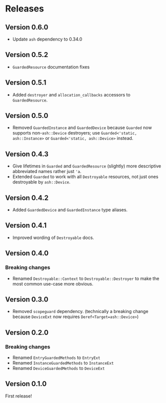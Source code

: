 # Releases

## Version 0.6.0

* Update `ash` dependency to 0.34.0

## Version 0.5.2

* `GuardedResource` documentation fixes

## Version 0.5.1

* Added `destroyer` and `allocation_callbacks` accessors to `GuardedResource`.

## Version 0.5.0

* Removed `GuardedInstance` and `GuardedDevice` because `Guarded` now supports
  non-`ash::Device` destroyers; use `Guarded<'static, ash::Instance>` or
  `Guarded<'static, ash::Device>` instead.

## Version 0.4.3

* Give lifetimes in `Guarded` and `GuardedResource` (slightly) more descriptive
  abbreviated names rather just `'a`.
* Extended `Guarded` to work with all `Destroyable` resources, not just ones
  destroyable by `ash::Device`.

## Version 0.4.2

* Added `GuardedDevice` and `GuardedInstance` type aliases.

## Version 0.4.1

* Improved wording of `Destroyable` docs.

## Version 0.4.0

### Breaking changes

* Renamed `Destroyable::Context` to `Destroyable::Destroyer` to make the most
  common use-case more obvious.

## Version 0.3.0

* Removed `scopeguard` dependency. (technically a breaking change because
  `DeviceExt` now requires `Deref<Target=ash::Device>`)

## Version 0.2.0

### Breaking changes

* Renamed `EntryGuardedMethods` to `EntryExt`
* Renamed `InstanceGuardedMethods` to `InstanceExt`
* Renamed `DeviceGuardedMethods` to `DeviceExt`

## Version 0.1.0

First release!
